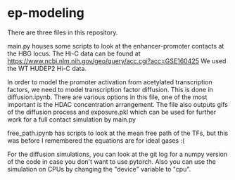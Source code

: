 # ep-modeling

There are three files in this repository.

main.py houses some scripts to look at the enhancer-promoter contacts at the HBG locus.
The Hi-C data can be found at https://www.ncbi.nlm.nih.gov/geo/query/acc.cgi?acc=GSE160425
We used the WT HUDEP2 Hi-C data.

In order to model the promoter activation from acetylated transcription factors, we need to model transcription factor diffusion.
This is done in diffusion.ipynb. There are various options in this file, one of the most important is the HDAC concentration arrangement.
The file also outputs gifs of the diffusion process and exposure.pkl which can be used for further work for a full contact simulation by main.py

free_path.ipynb has scripts to look at the mean free path of the TFs, but this was before I remembered the equations are for ideal gases :(

For the diffusion simulations, you can look at the git log for a numpy version of the code in case you don't want to use pytorch.
Also you can use the simulation on CPUs by changing the "device" variable to "cpu".
